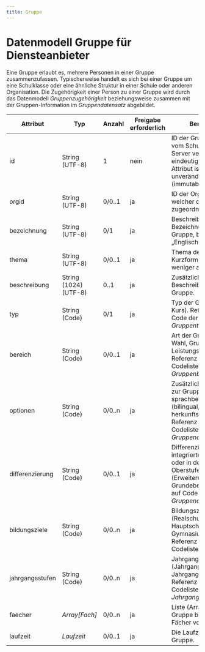 ```yaml
---
title: Gruppe
---
```


# Datenmodell Gruppe für Diensteanbieter

Eine Gruppe erlaubt es, mehrere Personen in einer Gruppe zusammenzufassen. Typischerweise handelt es sich
bei einer Gruppe um eine Schulklasse oder eine ähnliche Struktur in einer Schule oder anderen Organisation.
Die Zugehörigkeit einer Person zu einer Gruppe wird durch das Datenmodell *Gruppenzugehörigkeit* beziehungsweise
zusammen mit der Gruppen-Information im *Gruppendatensatz* abgebildet.

| Attribut         | Typ                              | Anzahl   | Freigabe erforderlich | Bemerkung                                                                                                                                                         | Qualifizierter Name                                 |
|------------------|----------------------------------|----------|------------------------|-----------------------------------------------------------------------------------------------------------------------------------------------------------------|----------------------------------------------------|
| id               | String (UTF-8)                  | 1        | nein                   | ID der Gruppe. Wird vom Schulconnex-Server vergeben und ist eindeutig. Dieses Attribut ist unveränderbar (immutable).                                           | `urn:schulconnex:de:gruppe:id`                     |
| orgid            | String (UTF-8)                  | 0/0..1   | ja                     | ID der Organisation, welcher die Gruppe zugeordnet ist.                                                                                                        | `urn:schulconnex:de:gruppe:orgid`                  |
| bezeichnung      | String (UTF-8)                  | 0/1      | ja                     | Beschreibt die Bezeichnung der Gruppe, beispielsweise „Englisch, 2. Klasse“.                                                                                   | `urn:schulconnex:de:gruppe:bezeichnung`            |
| thema            | String (UTF-8)                  | 0/0..1   | ja                     | Thema der Gruppe in Kurzform, idealerweise weniger als 35 Zeichen.                                                                                              | `urn:schulconnex:de:gruppe:thema`                  |
| beschreibung     | String (1024) (UTF-8)           | 0..1     | ja                     | Zusätzliche optionale Beschreibung der Gruppe.                                                                                                                  | `urn:schulconnex:de:gruppe:beschreibung`           |
| typ              | String (Code)                   | 0/1      | ja                     | Typ der Gruppe (Klasse, Kurs). Referenz auf Code der Codeliste *Gruppentyp*.                                                                                    | `urn:schulconnex:de:gruppe:typ`                    |
| bereich          | String (Code)                   | 0/0..1   | ja                     | Art der Gruppe (Pflicht, Wahl, Grundkurs, Leistungskurs…). Referenz auf Code der Codeliste *Gruppenbereich*.                                                   | `urn:schulconnex:de:gruppe:bereich`                |
| optionen         | String (Code)                   | 0/0..n   | ja                     | Zusätzliche Optionen zur Gruppe, meistens sprachbezogen (bilingual, herkunftssprachlich). Referenz auf Code der Codeliste *Gruppenoption*.                      | `urn:schulconnex:de:gruppe:optionen`               |
| differenzierung  | String (Code)                   | 0/0..1   | ja                     | Differenzierung bei integriertem Unterricht oder in der gymnasialen Oberstufe (Erweiterungsebene, Grundebene). Referenz auf Code der Codeliste *Gruppendifferenzierung*. | `urn:schulconnex:de:gruppe:differenzierung`        |
| bildungsziele    | String (Code)                   | 0/0..n   | ja                     | Bildungsziel (Realschule, Hauptschule, Gymnasium, …). Referenz auf Code der Codeliste *Bildungsziel*.                                                          | `urn:schulconnex:de:gruppe:bildungsziele`          |
| jahrgangsstufen  | String (Code)                   | 0/0..n   | ja                     | Jahrgangsstufe (Jahrgangsstufe 1 bis Jahrgangsstufe 13). Referenz auf Code der Codeliste *Jahrgangsstufe*.                                                     | `urn:schulconnex:de:gruppe:jahrgangsstufen`        |
| faecher          | *Array[Fach]*                   | 0/0..n   | ja                     | Liste (Array) der in der Gruppe behandelten Fächer vom Typ *Fach*.                                                                                             | `urn:schulconnex:de:gruppe:faecher`                |
| laufzeit         | *Laufzeit*                      | 0/0..1   | ja                     | Die Laufzeit einer Gruppe.                                                                                                                                      | `urn:schulconnex:de:gruppe:laufzeit`               |


